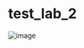 # test_lab_2

![image](https://2.downloader.disk.yandex.ru/preview/8f6fe5e786a0a4bddbf4fe650c246acede5e6d7337b3b491abe95ee1e3c751c6/inf/StG9dfTApLlWKDIZ8szENzQN4k8OtCwpb3wTDmTjHuETHYyF-_7KsuEJZCHmuZCrJQ7gPDhVJ1fl_KvvY18Gyg==?uid=855835929&filename=IMG_1294.HEIC&disposition=inline&hash=&limit=0&content_type=image%2Fjpeg&tknv=v2&owner_uid=855835929&size=1860x935)
